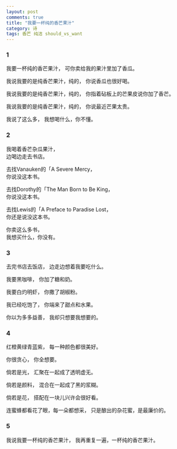 ```yaml
---
layout: post
comments: true
title: "我要一杯纯的香芒果汁"
category: 诗
tags: 香芒 纯洁 should_vs_want
---
```


### 1
我要一杯纯的香芒果汁，
可你卖给我的果汁里加了香瓜。

我说我要的是纯香芒果汁，纯的，
你说香瓜也很好喝。

我说我要的是纯香芒果汁，纯的，
你指着砧板上的芒果皮说你加了香芒。

我说我要的是纯香芒果汁，纯的，
你说最近芒果太贵。

我说了这么多，
我想喝什么，你不懂。

### 2
我喝着香芒杂瓜果汁，<br>
边喝边走去书店。<br>

去找Vanauken的「A Severe Mercy，<br>
你说没这本书。<br>

去找Dorothy的「The Man Born to Be King，<br>
你说没这本书。<br>

去找Lewis的「A Preface to Paradise Lost，<br>
你还是说没这本书。<br>

你卖这么多书，<br>
我想买什么，你没有。<br>

### 3
去完书店去饭店，
边走边想着我要吃什么。

我要黑咖啡，
你加了糖和奶。

我要白灼明虾，
你撒了胡椒粉。

我已经吃饱了，
你端来了甜点和水果。

你以为多多益善，
我却只想要我想要的。

### 4
红橙黄绿青蓝紫，
每一种颜色都很美好。

你很贪心，
你全想要。

倘若是光，
汇聚在一起成了透明虚无。

倘若是颜料，
混合在一起成了黑的浆糊。

倘若是花，
搭配在一块儿兴许会很好看。

连蜜蜂都看花了眼，每一朵都想采，
只是酿出的杂花蜜，是最廉价的。

### 5
我说我要一杯纯的香芒果汁，
我再重复一遍，一杯纯的香芒果汁。






